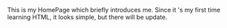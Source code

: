 This is my HomePage which briefly introduces me.
Since it 's my first time learning HTML, it looks simple, but there will be update.
